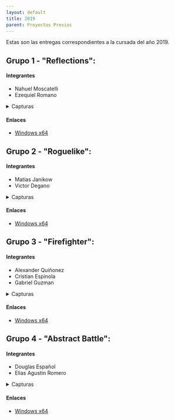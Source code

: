 ```yaml
---
layout: default
title: 2019
parent: Proyectos Previos
---
```


Estas son las entregas correspondientes a la cursada del año 2019.


## Grupo 1 - "Reflections":

#### Integrantes

* Nahuel Moscatelli
* Ezequiel Romano

<details>
  <summary>Capturas</summary>
  
  ![title screen](imagenes/2019s2-grupo1-1.png?raw=true)
  ![title screen](imagenes/2019s2-grupo1-2.png?raw=true)
</details>

#### Enlaces
- [Windows x64](https://github.com/R4nKF1v3/boss/releases/download/1.0.2/reflections_boss_x64.exe "Reflections Windows x64")

## Grupo 2 - "Roguelike":

#### Integrantes

* Matias Janikow
* Victor Degano

<details>
  <summary>Capturas</summary>
  
  ![title screen](imagenes/2019s2-grupo2-1.png?raw=true)
  ![title screen](imagenes/2019s2-grupo2-2.png?raw=true)
</details>

#### Enlaces
- [Windows x64](https://github.com/R4nKF1v3/boss/releases/download/1.0.2/reflections_boss_x64.exe "Reflections Windows x64")

## Grupo 3 - "Firefighter":

#### Integrantes

* Alexander Quiñonez
* Cristian Espinola
* Gabriel Guzman

<details>
  <summary>Capturas</summary>
  
  ![title screen](imagenes/2019s2-grupo3-1.png?raw=true)
  ![title screen](imagenes/2019s2-grupo3-2.png?raw=true)
</details>

#### Enlaces
- [Windows x64](https://github.com/R4nKF1v3/boss/releases/download/1.0.2/reflections_boss_x64.exe "Reflections Windows x64")

## Grupo 4 - "Abstract Battle":

#### Integrantes

* Douglas Español
* Elias Agustin Romero

<details>
  <summary>Capturas</summary>
  
  ![title screen](imagenes/2019s2-grupo4-1.png?raw=true)
  ![title screen](imagenes/2019s2-grupo4-2.png?raw=true)
</details>

#### Enlaces
- [Windows x64](https://github.com/IntroPV-UNQ/repositorio-proyectos/releases/download/2019/2019s2-grupo4-Abstract.Battle.zip "Abstract Battle Windows x64")

